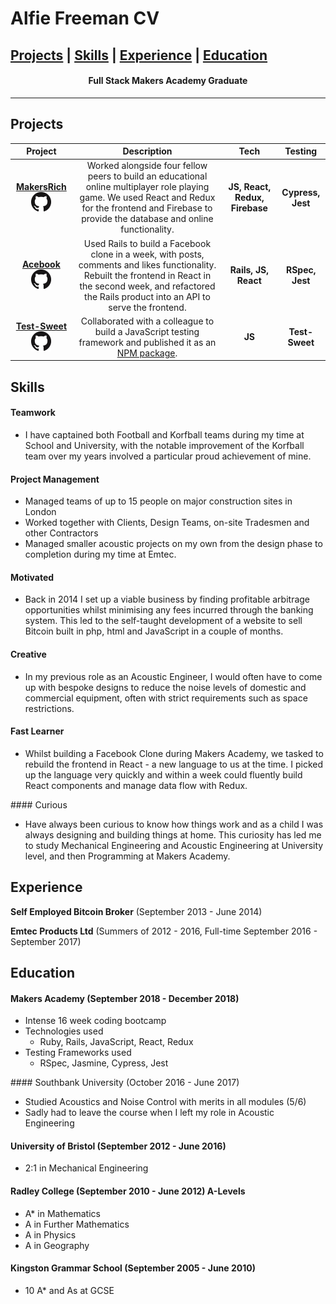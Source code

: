 # Alfie Freeman CV

  [Projects](#projects) | [Skills](#skills) | [Experience](#experience) | [Education](#education)
-----------------

<h4 align=center>Full Stack Makers Academy Graduate</h4>



-----------------
## Projects

|Project|Description|Tech|Testing|
|:-:|:-:|:-:|:-:|
|[__MakersRich__](https://github.com/toddpla/makersrich) [<img src='./assets/Github-Mark.png'/>](https://github.com/toddpla/makersrich) |Worked alongside four fellow peers to build an educational online multiplayer role playing game. We used React and Redux for the frontend and Firebase to provide the database and online functionality. |__JS, React, Redux, Firebase__|__Cypress, Jest__|
|[__Acebook__](https://github.com/toddpla/acebook-stars) [<img src='./assets/Github-Mark.png'/>](https://github.com/toddpla/acebook-stars)| Used Rails to build a Facebook clone in a week, with posts, comments and likes functionality. Rebuilt the frontend in React in the second week, and refactored the Rails product into an API to serve the frontend. |__Rails, JS, React__|__RSpec, Jest__|
|[__Test-Sweet__](https://github.com/rbbri/sweet) [<img src='./assets/Github-Mark.png'/>](https://github.com/rbbri/sweet)| Collaborated with a colleague to build a JavaScript testing framework and published it as an [NPM package](https://www.npmjs.com/package/test-sweet). |__JS__|__Test-Sweet__|

## Skills

#### Teamwork

- I have captained both Football and Korfball teams during my time at School and University, with the notable improvement of the Korfball team over my years involved a particular proud achievement of mine.

#### Project Management

- Managed teams of up to 15 people on major construction sites in London
- Worked together with Clients, Design Teams, on-site Tradesmen and other Contractors
- Managed smaller acoustic projects on my own from the design phase to completion during my time at Emtec.

#### Motivated

- Back in 2014 I set up a viable business by finding profitable arbitrage opportunities whilst minimising any fees incurred through the banking system. This led to the self-taught development of a website to sell Bitcoin built in php, html and JavaScript in a couple of months.

#### Creative

- In my previous role as an Acoustic Engineer, I would often have to come up with bespoke designs to reduce the noise levels of domestic and commercial equipment, often with strict requirements such as space restrictions.

#### Fast Learner

- Whilst building a Facebook Clone during Makers Academy, we tasked to rebuild the frontend in React - a new language to us at the time. I picked up the language very quickly and within a week could fluently build React components and manage data flow with Redux.

#### Curious

- Have always been curious to know how things work and as a child I was always designing and building things at home. This curiosity has led me to study Mechanical Engineering and Acoustic Engineering at University level, and then Programming at Makers Academy.   

## Experience

**Self Employed Bitcoin Broker** (September 2013 - June 2014)

**Emtec Products Ltd** (Summers of 2012 - 2016, Full-time September 2016 - September 2017)    

## Education

#### Makers Academy (September 2018 - December 2018)

- Intense 16 week coding bootcamp
- Technologies used
  - Ruby, Rails, JavaScript, React, Redux
- Testing Frameworks used
  - RSpec, Jasmine, Cypress, Jest

#### Southbank University (October 2016 - June 2017)

- Studied Acoustics and Noise Control with merits in all modules (5/6)
- Sadly had to leave the course when I left my role in Acoustic Engineering

#### University of Bristol (September 2012 - June 2016)

- 2:1 in Mechanical Engineering

#### Radley College (September 2010 - June 2012) A-Levels

- A* in Mathematics
- A in Further Mathematics
- A in Physics
- A in Geography

#### Kingston Grammar School (September 2005 - June 2010)

- 10 A* and As at GCSE
